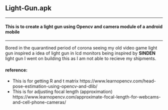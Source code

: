 <H2> Light-Gun.apk </H2><hr>
<H4>This is to create a light gun using Opencv and camera module of a android mobile</H4>
<hr>
<p>Bored in the quarantined period of corona seeing my old video game light gun inspired a idea of light gun in lcd monitors being inspired by <b>SINDEN</b> light gun I went on building this as I am not able to recieve my shipments.
<h4>reference:</h4>
<ul>  
  <li> This is for getting R and t matrix  https://www.learnopencv.com/head-pose-estimation-using-opencv-and-dlib/</li>
  <li> This is for adjusting focal length (approximation) https://www.learnopencv.com/approximate-focal-length-for-webcams-and-cell-phone-cameras/ </li>
</ul>
  
